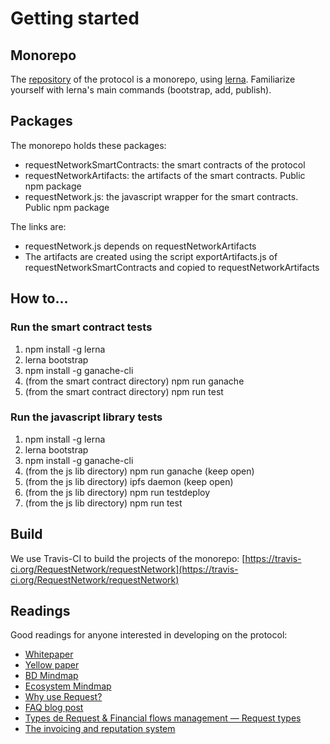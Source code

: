 # Getting started

## Monorepo

The [repository](https://github.com/RequestNetwork/requestNetwork) of the protocol is a monorepo, using [lerna](https://github.com/lerna/lerna). Familiarize yourself with lerna's main commands \(bootstrap, add, publish\).

## Packages

The monorepo holds these packages:

* requestNetworkSmartContracts: the smart contracts of the protocol
* requestNetworkArtifacts: the artifacts of the smart contracts. Public npm package
* requestNetwork.js: the javascript wrapper for the smart contracts. Public npm package

The links are:

* requestNetwork.js depends on requestNetworkArtifacts
* The artifacts are created using the script exportArtifacts.js of requestNetworkSmartContracts and copied to requestNetworkArtifacts

## How to...

### Run the smart contract tests

1. npm install -g lerna
2. lerna bootstrap
3. npm install -g ganache-cli
4. \(from the smart contract directory\) npm run ganache
5. \(from the smart contract directory\) npm run test

### Run the javascript library tests

1. npm install -g lerna
2. lerna bootstrap
3. npm install -g ganache-cli
4. \(from the js lib directory\) npm run ganache \(keep open\)
5. \(from the js lib directory\) ipfs daemon \(keep open\)
6. \(from the js lib directory\) npm run testdeploy
7. \(from the js lib directory\) npm run test

## Build

We use Travis-CI to build the projects of the monorepo: [https://travis-ci.org/RequestNetwork/requestNetwork](https://travis-ci.org/RequestNetwork/requestNetwork)

## Readings

Good readings for anyone interested in developing on the protocol:

* [Whitepaper](https://request.network/assets/pdf/request_whitepaper.pdf)
* [Yellow paper](https://request.network/assets/pdf/request_yellowpaper_smart_audits.pdf)
* [BD Mindmap](https://www.mindmeister.com/1015399217?t=K66qE27OV5)
* [Ecosystem Mindmap](https://www.mindmeister.com/991002501?t=R1iofDilV0)
* [Why use Request?](https://blog.request.network/why-use-request-b28c3e788261)
* [FAQ blog post](https://blog.request.network/colossuss-frequently-asked-questions-faq-c086231b88fa)
* [Types de Request & Financial flows management — Request types](https://blog.request.network/request-network-project-update-december-8th-2017-financial-flows-management-request-colossus-ef62fed295c0)
* [The invoicing and reputation system](https://blog.request.network/the-invoicing-reputation-system-by-request-network-977831469cdc)



